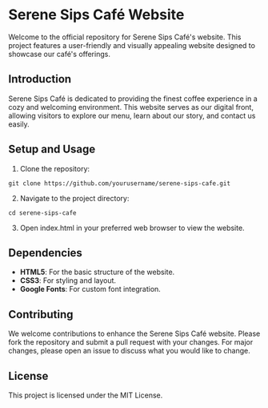# Serene Sips Café Website
Welcome to the official repository for Serene Sips Café's website. This project features a user-friendly and visually appealing website designed to showcase our café's offerings.

## Introduction
Serene Sips Café is dedicated to providing the finest coffee experience in a cozy and welcoming environment. This website serves as our digital front, allowing visitors to explore our menu, learn about our story, and contact us easily.

## Setup and Usage
1. Clone the repository:
```
git clone https://github.com/yourusername/serene-sips-cafe.git
```
2. Navigate to the project directory:
```
cd serene-sips-cafe
```
3. Open index.html in your preferred web browser to view the website.

## Dependencies
- __HTML5__: For the basic structure of the website.
- __CSS3__: For styling and layout.
- __Google Fonts__: For custom font integration.

## Contributing
We welcome contributions to enhance the Serene Sips Café website. Please fork the repository and submit a pull request with your changes. For major changes, please open an issue to discuss what you would like to change.

## License
This project is licensed under the MIT License.
